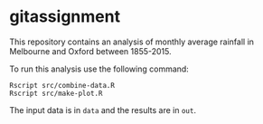 # gitassignment

This repository contains an analysis of monthly average rainfall in Melbourne and Oxford between 1855-2015.

To run this analysis use the following command:

```
Rscript src/combine-data.R
Rscript src/make-plot.R

```

The input data is in `data` and the results are in `out`.
